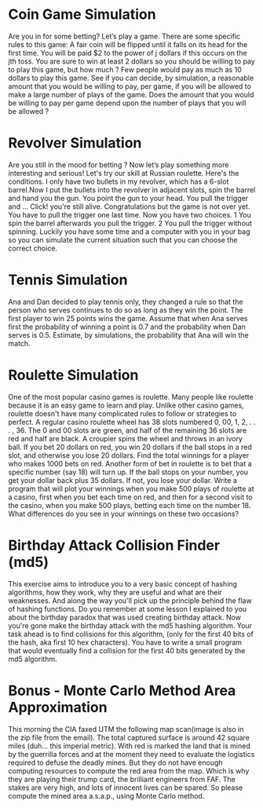 #  Coin Game Simulation
Are you in for some betting? Let’s play a game. There are some specific rules to this game: A fair coin will be flipped until it falls on its head for the first time. You will be paid $2 to the power of j dollars if this occurs on the jth toss. You are sure to win at least 2 dollars so you should be willing to pay to play this game, but how much ? Few people would pay as much as 10 dollars to play this game. See if you can decide, by simulation, a reasonable amount that you would be willing to pay, per game, if you will be allowed to make a large number of plays of the game. Does the amount that you would be willing to pay per game depend upon the number of plays that you will be allowed ?

# Revolver Simulation
Are you still in the mood for betting ? Now let’s play something more interesting and serious! Let's try our skill at Russian roulette. Here's the conditions. I only have two bullets in my revolver, which has a 6-slot barrel.Now I put the bullets into the revolver in adjacent slots, spin the barrel and hand you the gun. You point the gun to your head. You pull the trigger and ... Click! you're still alive. Congratulations but the game is not over yet. You have to pull the trigger one last time. Now you have two choices. 1 You spin the barrel afterwards you pull the trigger. 2 You pull the trigger without spinning. Luckily you have some time and a computer with you in your bag so you can simulate the current situation such that you can choose the correct choice. 

# Tennis Simulation
Ana and Dan decided to play tennis only, they changed a rule so that the person who serves continues to do so as long as they win the point. The first player to win 25 points wins the game. Assume that when Ana serves first the probability of winning a point is 0.7 and the probability when Dan serves is 0.5. Estimate, by simulations, the probability that Ana will win the match.

# Roulette Simulation
One of the most popular casino games is roulette. Many people like roulette because it is an easy game to learn and play. Unlike other casino games, roulette doesn't have many complicated rules to follow or strategies to perfect. A regular casino roulette wheel has 38 slots numbered 0, 00, 1, 2, . . . , 36. The 0 and 00 slots are green, and half of the remaining 36 slots are red and half are black. A croupier spins the wheel and throws in an ivory ball. If you bet 20 dollars on red, you win 20 dollars if the ball stops in a red slot, and otherwise you lose 20 dollars. Find the total winnings for a player who makes 1000 bets on red. Another form of bet in roulette is to bet that a specific number (say 18) will turn up. If the ball stops on your number, you get your dollar back plus 35 dollars. If not, you lose your dollar. Write a program that will plot your winnings when you make 500 plays of roulette at a casino, first when you bet each time on red, and then for a second visit to the casino, when you make 500 plays, betting each time on the number 18. What differences do you see in your winnings on these two occasions?

# Birthday Attack Collision Finder (md5)
This exercise aims to introduce you to a very basic concept of hashing algorithms, how they work, why they are useful and what are their weaknesses. And along the way you'll pick up the principle behind the flaw of hashing functions.
Do you remember at some lesson I explained to you about the birthday paradox that was used creating birthday attack. Now you're gone make the birthday attack with the md5 hashing algorithm. Your task ahead is to find collisions for this algorithm, (only for the first 40 bits of the hash, aka first 10 hex characters).
You have to write a small program that would eventually find a collision for the first 40 bits generated by the md5 algorithm.

# Bonus - Monte Carlo Method Area Approximation
This morning the CIA faxed UTM the following map scan(image is also in the zip file from the email). The total captured surface is around 42 square miles (duh... this imperial metric). With red is marked the land that is mined by the guerrilla forces and at the moment they need to evaluate the logistics required to defuse the deadly mines. But they do not have enough computing resources to compute the red area from the map. Which is why they are playing their trump card, the brilliant engineers from FAF.
The stakes are very high, and lots of innocent lives can be spared. So please compute the mined area a.s.a.p., using Monte Carlo method.
